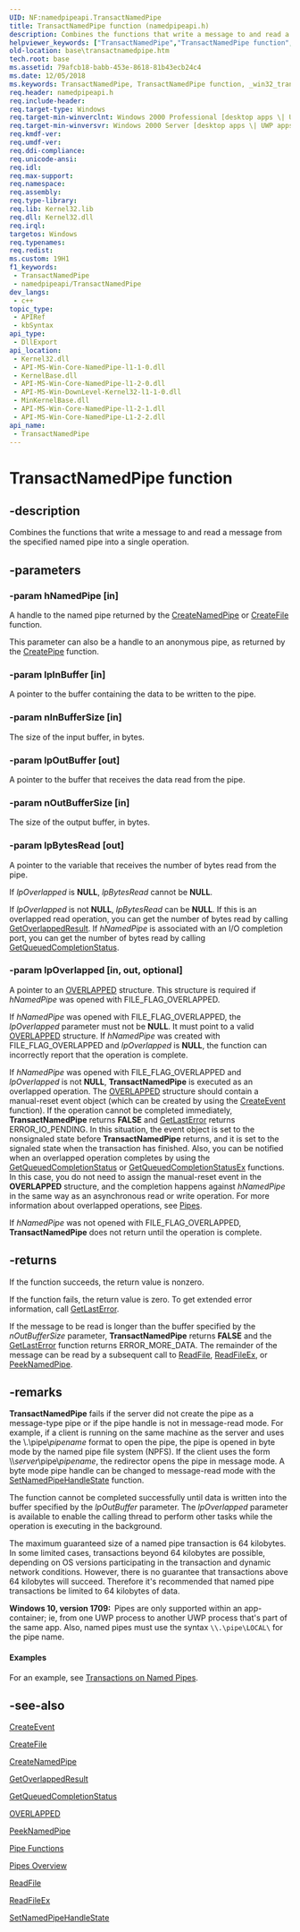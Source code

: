 ```yaml
---
UID: NF:namedpipeapi.TransactNamedPipe
title: TransactNamedPipe function (namedpipeapi.h)
description: Combines the functions that write a message to and read a message from the specified named pipe into a single operation.
helpviewer_keywords: ["TransactNamedPipe","TransactNamedPipe function","_win32_transactnamedpipe","base.transactnamedpipe","namedpipeapi/TransactNamedPipe"]
old-location: base\transactnamedpipe.htm
tech.root: base
ms.assetid: 79afcb18-babb-453e-8618-81b43ecb24c4
ms.date: 12/05/2018
ms.keywords: TransactNamedPipe, TransactNamedPipe function, _win32_transactnamedpipe, base.transactnamedpipe, namedpipeapi/TransactNamedPipe
req.header: namedpipeapi.h
req.include-header: 
req.target-type: Windows
req.target-min-winverclnt: Windows 2000 Professional [desktop apps \| UWP apps]
req.target-min-winversvr: Windows 2000 Server [desktop apps \| UWP apps]
req.kmdf-ver: 
req.umdf-ver: 
req.ddi-compliance: 
req.unicode-ansi: 
req.idl: 
req.max-support: 
req.namespace: 
req.assembly: 
req.type-library: 
req.lib: Kernel32.lib
req.dll: Kernel32.dll
req.irql: 
targetos: Windows
req.typenames: 
req.redist: 
ms.custom: 19H1
f1_keywords:
 - TransactNamedPipe
 - namedpipeapi/TransactNamedPipe
dev_langs:
 - c++
topic_type:
 - APIRef
 - kbSyntax
api_type:
 - DllExport
api_location:
 - Kernel32.dll
 - API-MS-Win-Core-NamedPipe-l1-1-0.dll
 - KernelBase.dll
 - API-MS-Win-Core-NamedPipe-l1-2-0.dll
 - API-MS-Win-DownLevel-Kernel32-l1-1-0.dll
 - MinKernelBase.dll
 - API-MS-Win-Core-NamedPipe-l1-2-1.dll
 - API-MS-Win-Core-NamedPipe-L1-2-2.dll
api_name:
 - TransactNamedPipe
---
```


# TransactNamedPipe function


## -description

Combines the functions that write a message to and read a message from the specified named pipe into a single operation.

## -parameters

### -param hNamedPipe [in]

A handle to the named pipe returned by the 
<a href="/windows/win32/api/winbase/nf-winbase-createnamedpipea">CreateNamedPipe</a> or 
<a href="/windows/win32/api/fileapi/nf-fileapi-createfilew">CreateFile</a> function. 




This parameter can also be a handle to an anonymous pipe, as returned by the 
<a href="/windows/win32/api/namedpipeapi/nf-namedpipeapi-createpipe">CreatePipe</a> function.

### -param lpInBuffer [in]

A pointer to the buffer containing the data to be written to the pipe.

### -param nInBufferSize [in]

The size of the input buffer, in bytes.

### -param lpOutBuffer [out]

A pointer to the buffer that receives the data read from the pipe.

### -param nOutBufferSize [in]

The size of the output buffer, in bytes.

### -param lpBytesRead [out]

A pointer to the variable that receives the number of bytes read from the pipe. 




If <i>lpOverlapped</i> is <b>NULL</b>, <i>lpBytesRead</i> cannot be <b>NULL</b>.

If <i>lpOverlapped</i> is not <b>NULL</b>, <i>lpBytesRead</i> can be <b>NULL</b>. If this is an overlapped read operation, you can get the number of bytes read by calling 
<a href="/windows/win32/api/ioapiset/nf-ioapiset-getoverlappedresult">GetOverlappedResult</a>. If <i>hNamedPipe</i> is associated with an I/O completion port, you can get the number of bytes read by calling 
<a href="/windows/win32/api/ioapiset/nf-ioapiset-getqueuedcompletionstatus">GetQueuedCompletionStatus</a>.

### -param lpOverlapped [in, out, optional]

A pointer to an 
<a href="/windows/win32/api/minwinbase/ns-minwinbase-overlapped">OVERLAPPED</a> structure. This structure is required if <i>hNamedPipe</i> was opened with FILE_FLAG_OVERLAPPED. 




If <i>hNamedPipe</i> was opened with FILE_FLAG_OVERLAPPED, the <i>lpOverlapped</i> parameter must not be <b>NULL</b>. It must point to a valid <a href="/windows/win32/api/minwinbase/ns-minwinbase-overlapped">OVERLAPPED</a> structure. If <i>hNamedPipe</i> was created with FILE_FLAG_OVERLAPPED and <i>lpOverlapped</i> is <b>NULL</b>, the function can incorrectly report that the operation is complete.

If <i>hNamedPipe</i> was opened with FILE_FLAG_OVERLAPPED and <i>lpOverlapped</i> is not <b>NULL</b>, 
<b>TransactNamedPipe</b> is executed as an overlapped operation. The <a href="/windows/win32/api/minwinbase/ns-minwinbase-overlapped">OVERLAPPED</a> structure should contain a manual-reset event object (which can be created by using the 
<a href="/windows/win32/api/synchapi/nf-synchapi-createeventa">CreateEvent</a> function). If the operation cannot be completed immediately, 
<b>TransactNamedPipe</b> returns <b>FALSE</b> and <a href="/windows/win32/api/errhandlingapi/nf-errhandlingapi-getlasterror">GetLastError</a> returns ERROR_IO_PENDING. In this situation, the event object is set to the nonsignaled state before 
<b>TransactNamedPipe</b> returns, and it is set to the signaled state when the transaction has finished. Also, you can  be notified when an overlapped operation completes by using the <a href="/windows/win32/api/ioapiset/nf-ioapiset-getqueuedcompletionstatus">GetQueuedCompletionStatus</a> or <a href="/windows/win32/FileIO/getqueuedcompletionstatusex-func">GetQueuedCompletionStatusEx</a> functions.  In this case, you do not need to assign the manual-reset event in the <b>OVERLAPPED</b> structure, and the completion happens against <i>hNamedPipe</i> in the same way as an asynchronous read or write operation. For more information about overlapped operations, see 
<a href="/windows/win32/ipc/pipes">Pipes</a>.

If <i>hNamedPipe</i> was not opened with FILE_FLAG_OVERLAPPED, 
<b>TransactNamedPipe</b> does not return until the operation is complete.

## -returns

If the function succeeds, the return value is nonzero.

If the function fails, the return value is zero. To get extended error information, call 
<a href="/windows/win32/api/errhandlingapi/nf-errhandlingapi-getlasterror">GetLastError</a>.

If the message to be read is longer than the buffer specified by the <i>nOutBufferSize</i> parameter, 
<b>TransactNamedPipe</b> returns <b>FALSE</b> and the <a href="/windows/win32/api/errhandlingapi/nf-errhandlingapi-getlasterror">GetLastError</a> function returns ERROR_MORE_DATA. The remainder of the message can be read by a subsequent call to <a href="/windows/win32/api/fileapi/nf-fileapi-readfile">ReadFile</a>, <a href="/windows/win32/api/fileapi/nf-fileapi-readfileex">ReadFileEx</a>, or 
<a href="/windows/win32/api/namedpipeapi/nf-namedpipeapi-peeknamedpipe">PeekNamedPipe</a>.

## -remarks

<b>TransactNamedPipe</b> fails if the server did not create the pipe as a message-type pipe or if the pipe handle is not in message-read mode. For example, if a client is running on the same machine as the server and uses the \\.\pipe&#92;<i>pipename</i> format to open the pipe, the pipe is opened in byte mode by the named pipe file system (NPFS). If the client uses the form &#92;&#92;<i>server</i>\pipe&#92;<i>pipename</i>, the redirector opens the pipe in message mode. A byte mode pipe handle can be changed to message-read mode with the 
<a href="/windows/win32/api/namedpipeapi/nf-namedpipeapi-setnamedpipehandlestate">SetNamedPipeHandleState</a> function.

The function cannot be completed successfully until data is written into the buffer specified by the <i>lpOutBuffer</i> parameter. The <i>lpOverlapped</i> parameter is available to enable the calling thread to perform other tasks while the operation is executing in the background.

The maximum guaranteed size of a named pipe transaction is 64 kilobytes. In some limited cases, transactions beyond 64 kilobytes are possible, depending on OS versions participating in the transaction and dynamic network conditions. However, there is no guarantee that transactions above 64 kilobytes will succeed. Therefore it's recommended that named pipe transactions be limited to 64 kilobytes of data.

<b>Windows 10, version 1709:  </b>Pipes are only supported within an app-container; ie, from one UWP process to another UWP process that's part of the same app. Also, named pipes must use the syntax `\\.\pipe\LOCAL\` for the pipe name.


#### Examples

For an example, see 
<a href="/windows/win32/ipc/transactions-on-named-pipes">Transactions on Named Pipes</a>.

<div class="code"></div>

## -see-also

<a href="/windows/win32/api/synchapi/nf-synchapi-createeventa">CreateEvent</a>



<a href="/windows/win32/api/fileapi/nf-fileapi-createfilew">CreateFile</a>



<a href="/windows/win32/api/winbase/nf-winbase-createnamedpipea">CreateNamedPipe</a>



<a href="/windows/win32/api/ioapiset/nf-ioapiset-getoverlappedresult">GetOverlappedResult</a>



<a href="/windows/win32/api/ioapiset/nf-ioapiset-getqueuedcompletionstatus">GetQueuedCompletionStatus</a>



<a href="/windows/win32/api/minwinbase/ns-minwinbase-overlapped">OVERLAPPED</a>



<a href="/windows/win32/api/namedpipeapi/nf-namedpipeapi-peeknamedpipe">PeekNamedPipe</a>



<a href="/windows/win32/ipc/pipe-functions">Pipe Functions</a>



<a href="/windows/win32/ipc/pipes">Pipes Overview</a>



<a href="/windows/win32/api/fileapi/nf-fileapi-readfile">ReadFile</a>



<a href="/windows/win32/api/fileapi/nf-fileapi-readfileex">ReadFileEx</a>



<a href="/windows/win32/api/namedpipeapi/nf-namedpipeapi-setnamedpipehandlestate">SetNamedPipeHandleState</a>

